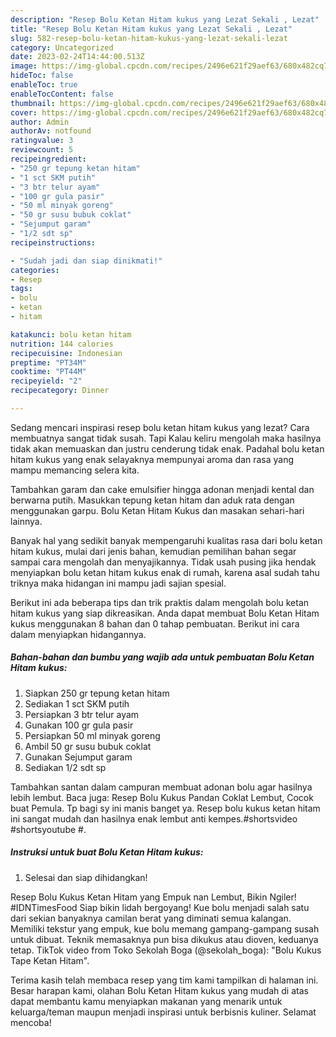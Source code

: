 ```yaml
---
description: "Resep Bolu Ketan Hitam kukus yang Lezat Sekali , Lezat"
title: "Resep Bolu Ketan Hitam kukus yang Lezat Sekali , Lezat"
slug: 582-resep-bolu-ketan-hitam-kukus-yang-lezat-sekali-lezat
category: Uncategorized
date: 2023-02-24T14:44:00.513Z
image: https://img-global.cpcdn.com/recipes/2496e621f29aef63/680x482cq70/bolu-ketan-hitam-kukus-foto-resep-utama.jpg
hideToc: false
enableToc: true
enableTocContent: false
thumbnail: https://img-global.cpcdn.com/recipes/2496e621f29aef63/680x482cq70/bolu-ketan-hitam-kukus-foto-resep-utama.jpg
cover: https://img-global.cpcdn.com/recipes/2496e621f29aef63/680x482cq70/bolu-ketan-hitam-kukus-foto-resep-utama.jpg
author: Admin
authorAv: notfound
ratingvalue: 3
reviewcount: 5
recipeingredient:
- "250 gr tepung ketan hitam"
- "1 sct SKM putih"
- "3 btr telur ayam"
- "100 gr gula pasir"
- "50 ml minyak goreng"
- "50 gr susu bubuk coklat"
- "Sejumput garam"
- "1/2 sdt sp"
recipeinstructions:

- "Sudah jadi dan siap dinikmati!"
categories:
- Resep
tags:
- bolu
- ketan
- hitam

katakunci: bolu ketan hitam 
nutrition: 144 calories
recipecuisine: Indonesian
preptime: "PT34M"
cooktime: "PT44M"
recipeyield: "2"
recipecategory: Dinner

---
```



Sedang mencari inspirasi resep bolu ketan hitam kukus yang lezat? Cara membuatnya sangat tidak susah. Tapi Kalau keliru mengolah maka hasilnya tidak akan memuaskan dan justru cenderung tidak enak. Padahal bolu ketan hitam kukus yang enak selayaknya mempunyai aroma dan rasa yang mampu memancing selera kita.


Tambahkan garam dan cake emulsifier hingga adonan menjadi kental dan berwarna putih. Masukkan tepung ketan hitam dan aduk rata dengan menggunakan garpu. Bolu Ketan Hitam Kukus dan masakan sehari-hari lainnya.

Banyak hal yang sedikit banyak mempengaruhi kualitas rasa dari bolu ketan hitam kukus, mulai dari jenis bahan, kemudian pemilihan bahan segar sampai cara mengolah dan menyajikannya. Tidak usah pusing jika hendak menyiapkan bolu ketan hitam kukus enak di rumah, karena asal sudah tahu triknya maka hidangan ini mampu jadi sajian spesial.


Berikut ini ada beberapa tips dan trik praktis dalam mengolah bolu ketan hitam kukus yang siap dikreasikan. Anda dapat membuat Bolu Ketan Hitam kukus menggunakan 8 bahan dan 0 tahap pembuatan. Berikut ini cara dalam menyiapkan hidangannya.

<!--inarticleads1-->

##### Bahan-bahan dan bumbu yang wajib ada untuk pembuatan Bolu Ketan Hitam kukus:

1. Siapkan 250 gr tepung ketan hitam
1. Sediakan 1 sct SKM putih
1. Persiapkan 3 btr telur ayam
1. Gunakan 100 gr gula pasir
1. Persiapkan 50 ml minyak goreng
1. Ambil 50 gr susu bubuk coklat
1. Gunakan Sejumput garam
1. Sediakan 1/2 sdt sp


Tambahkan santan dalam campuran membuat adonan bolu agar hasilnya lebih lembut. Baca juga: Resep Bolu Kukus Pandan Coklat Lembut, Cocok buat Pemula. Tp bagi sy ini manis banget ya. Resep bolu kukus ketan hitam ini sangat mudah dan hasilnya enak lembut anti kempes.#shortsvideo #shortsyoutube #. 

<!--inarticleads2-->

##### Instruksi untuk buat Bolu Ketan Hitam kukus:


1. Selesai dan siap dihidangkan!

Resep Bolu Kukus Ketan Hitam yang Empuk nan Lembut, Bikin Ngiler! #IDNTimesFood Siap bikin lidah bergoyang! Kue bolu menjadi salah satu dari sekian banyaknya camilan berat yang diminati semua kalangan. Memiliki tekstur yang empuk, kue bolu memang gampang-gampang susah untuk dibuat. Teknik memasaknya pun bisa dikukus atau dioven, keduanya tetap. TikTok video from Toko Sekolah Boga (@sekolah_boga): &#34;Bolu Kukus Tape Ketan Hitam&#34;. 

Terima kasih telah membaca resep yang tim kami tampilkan di halaman ini. Besar harapan kami, olahan Bolu Ketan Hitam kukus yang mudah di atas dapat membantu kamu menyiapkan makanan yang menarik untuk keluarga/teman maupun menjadi inspirasi untuk berbisnis kuliner. Selamat mencoba!

